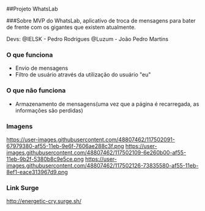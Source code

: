 ##Projeto WhatsLab

###Sobre
MVP do WhatsLab, aplicativo de troca de mensagens para bater de frente com os gigantes que existem atualmente.

Devs:
@IELSK - Pedro Rodrigues
@Luzum - João Pedro Martins

### O que funciona
- Envio de mensagens
- Filtro de usuário através da utilização do usuário "eu"

### O que não funciona
- Armazenamento de mensagens(uma vez que a página é recarregada, as informações são perdidas)

### Imagens
https://user-images.githubusercontent.com/48807462/117502091-67979380-af55-11eb-9e6f-7606ae288c3f.png
https://user-images.githubusercontent.com/48807462/117502109-6e260b00-af55-11eb-9b2f-5380b8c9e5ce.png
https://user-images.githubusercontent.com/48807462/117502126-73835580-af55-11eb-8ef1-eace313967d9.png

### Link Surge 
http://energetic-cry.surge.sh/
